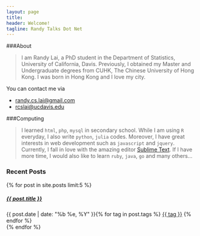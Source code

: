 ```yaml
---
layout: page
title:
header: Welcome!
tagline: Randy Talks Dot Net
---
```


###About

> I am Randy Lai, a PhD student in the Department of Statistics, University of California, Davis. Previously, I obtained my Master and Undergraduate degrees from CUHK, The Chinese University of Hong Kong. I was born in Hong Kong and I love my city.

You can contact me via

- [randy.cs.lai@gmail.com](mailto:randy.cs.lai@gmail.com)
- [rcslai@ucdavis.edu](mailto:rcslai@ucdavis.edu)

###Computing

> I learned `html`, `php`, `mysql` in secondary school.  While I am using `R` everyday, I also write `python`, `julia` codes. Moreover, I have great interests in web development such as `javascript` and `jquery`. 
Currently, I fall in love with the amazing editor [Sublime Text](http://www.sublimetext.com). If I have more time, I would also like to learn `ruby`, `java`, `go` and many others... 

### Recent Posts


<div class="list-group">
  {% for post in site.posts limit:5  %}
    <div class="list-group-item">
        <h5 class="list-group-item-heading"><a href="{{ post.url }}">{{ post.title }}</a></h5>
        {{ post.date | date: "%b %e, %Y" }}{% for tag in post.tags %}
        <a class="label label-success" href="{{ site.tags_path }}#{{ tag }}-ref">{{ tag }}</a>
        {% endfor %}
    </div>  
  {% endfor %}
</div>
